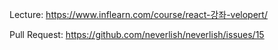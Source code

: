 Lecture: https://www.inflearn.com/course/react-강좌-velopert/

Pull Request: https://github.com/neverlish/neverlish/issues/15

